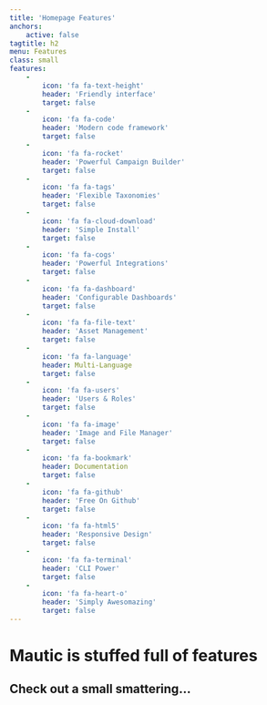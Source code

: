 ```yaml
---
title: 'Homepage Features'
anchors:
    active: false
tagtitle: h2
menu: Features
class: small
features:
    -
        icon: 'fa fa-text-height'
        header: 'Friendly interface'
        target: false
    -
        icon: 'fa fa-code'
        header: 'Modern code framework'
        target: false
    -
        icon: 'fa fa-rocket'
        header: 'Powerful Campaign Builder'
        target: false
    -
        icon: 'fa fa-tags'
        header: 'Flexible Taxonomies'
        target: false
    -
        icon: 'fa fa-cloud-download'
        header: 'Simple Install'
        target: false
    -
        icon: 'fa fa-cogs'
        header: 'Powerful Integrations'
        target: false
    -
        icon: 'fa fa-dashboard'
        header: 'Configurable Dashboards'
        target: false
    -
        icon: 'fa fa-file-text'
        header: 'Asset Management'
        target: false
    -
        icon: 'fa fa-language'
        header: Multi-Language
        target: false
    -
        icon: 'fa fa-users'
        header: 'Users & Roles'
        target: false
    -
        icon: 'fa fa-image'
        header: 'Image and File Manager'
        target: false
    -
        icon: 'fa fa-bookmark'
        header: Documentation
        target: false
    -
        icon: 'fa fa-github'
        header: 'Free On Github'
        target: false
    -
        icon: 'fa fa-html5'
        header: 'Responsive Design'
        target: false
    -
        icon: 'fa fa-terminal'
        header: 'CLI Power'
        target: false
    -
        icon: 'fa fa-heart-o'
        header: 'Simply Awesomazing'
        target: false
---
```


# Mautic is stuffed full of features
## **Check out a small smattering...**
